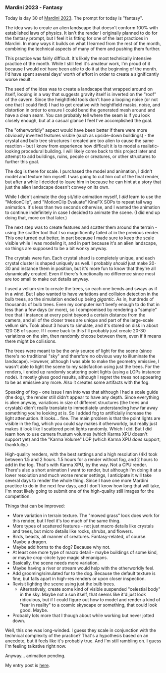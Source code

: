 ### Mardini 2023 - Fantasy

Today is day 30 of [Mardini 2023][mardini-2023]. The prompt for today is "fantasy".

The idea was to create an alien landscape that doesn't conform 100% with established
laws of physics. It isn't the render I originally planned to do for the fantasy
prompt, but I feel it is fitting for one of the last practices in Mardini. In many ways
it builds on what I learned from the rest of the month, combining the technical aspects
of many of them and pushing them further.

This practice was fairly difficult. It's likely the most technically intensive practice
of the month.  While I still feel it's amateur work, I'm proud of it because I would
_not_ have been able to do it at the beginning of the month. I'd have spent several
days' worth of effort in order to create a significantly worse result.

The seed of the idea was to create a landscape that wrapped around on itself, looping
in a way that suggests gravity itself is inverted on the "roof" of the cavern. Since
the heightfield tools don't have a looping noise (or not one that I could find) I had
to get creative with heightfield masks, noise, and distortion in order to ensure I could
bend the generated mesh around and have a clean seam. You can probably tell where the
seam is if you look closely enough, but at a casual glance I feel I've accomplished
the goal.

The "otherworldly" aspect would have been better if there were more obviously inverted
features visible (such as upside-down buildings) - the crystal and bulb tree structures
I created are too alien to cause the same reaction - but I know from experience how
difficult it is to model a realistic-looking procedural building. I will likely come
back to this project later and attempt to add buildings, ruins, people or creatures,
or other structures to further this goal.

The dog is there for scale. I purchased the model and animation, I didn't model and
texture him myself. I was going to cut him out of the final render, but after a while
I decided to leave him in because he can hint at a story that just the alien landscape
doesn't convey on its own.

While I didn't animate the dog sit/idle animation myself, I _did_ learn to use the
"MotionClip", and "MotionClip Evaluate" KineFX SOPs to repeat tail wag animation. It's
less than two seconds otherwise, and I wanted the animation to continue indefinitely
in case I decided to animate the scene. (I did end up doing that, more on that later.)

The next step was to create features and scatter them around the terrain - using the
scatter tool that I so magnificently failed at in the previous render. This one turned
out better, in part because I made sure to keep the scale visible while I was modeling
it, and in part because it's an alien landscape, so things are supposed to be a bit
wonky anyway.

The crystals were fun. Each crystal shard is completely unique, and each crystal
cluster is shaped uniquely as well. I probably _should_ just make 20-30 and instance
them in position, but it's more fun to know that they're all dynamically created.
Even if there's functionally no difference since most are too small to make out
details anyway.

I used a vellum sim to create the trees, so each one bends and sways as if in a wind.
But I also wanted to have variations and collision detection in the bulb trees, so the
simulation ended up being _gigantic_. As in, hundreds of thousands of bulb trees. Even
my computer isn't beefy enough to do that in less than a few days (or more), so I
compromised by rendering a "sample" tree that I instance at every point beyond a
certain distance from the camera, and all of the closer trees are unique and part of
the large-scale vellum sim. Took about 3 hours to simulate, and it's stored on disk in
about 120 GB of space. If I come back to this I'll probably just create 20-30
variations on the sim, then randomly choose between them, even if it means there might
be collisions.

The trees were meant to be the only source of light for the scene (since there's no
traditional "sky" and therefore no obvious way to illuminate the landscape). However,
although I was able to make the geometry emissive, I wasn't able to light the scene
to my satisfaction using just the trees. For the renders, I ended up randomly
scattering point lights (using a LOPs instancer node). It mostly gives good results,
although I regret the trees not appearing to be as emissive any more. Also it
creates some artifacts with the fog.

Speaking of fog - one issue I ran into was that although I had a scale guide (the
dog), the render still didn't appear to have any depth. Since everything is alien
anyway, variations in size of different structures (the trees and crystals) didn't
really translate to immediately understanding how far away something you're looking
at is. So I added fog to artificially increase the light attenuation. It looks...
fine. The main problem is that the point lights are visible in the fog, which
you could say makes it otherworldy, but really just makes it look like I scattered
point lights randomly. Which I did. But I did learn how to use camera frustum volumes
(which Karma XPU doesn't support yet) and the "Karma Volume" LOP (which Karma XPU
_does_ support, thankfully.)

High-quality renders, with the best settings and a high resolution (4k) took between
1.5 and 2 hours. 1.5 hours for a render without fog, and 2 hours to add in the fog.
That's with Karma XPU, by the way. Not a CPU render. There's also a short animation
I want to render, but although I'm doing it at a lower resolution and much worse
render settings, I anticipate it will take several days to render the whole thing.
Since I have one more Mardini practice to do in the next few days, and I don't know
how long that will take, I'm most likely going to submit one of the high-quality
still images for the competition.

Things that can be improved:

- More variation in terrain texture. The "mowed grass" look does work for this render,
  but I feel it's too much of the same thing.
- More types of scattered features - not just macro details like crystals and trees,
  but micro details like rocks, shrubs, and flowers.
- Birds, beasts, all manner of creatures. Fantasy-related, of course. Maybe a dragon.
- Maybe add horns to the dog? Because why not.
- At least one more type of macro detail - maybe buildings of some kind, or maybe
  crop-circle type magic shenanigans.
- Basically, the scene needs more variation.
- Maybe having a river or stream would help with the otherworldly feel.
- Add grooming/simulated fur to the dog. Because the default texture is fine, but
  falls apart in high-res renders or upon closer inspection.
- Revisit lighting the scene using just the bulb trees.
  - Alternatively, create some kind of visible suspended "celestial body" in the
    sky. Maybe not a sun itself, that seems like it'd just look ridiculous, but if
    I could figure out how to model and render a kind of "tear in reality" to a cosmic
    skyscape or something, that could look good. Maybe.
- Probably lots more that I though about while working but never jotted down.

Well, this one was long-winded. I guess they scale in conjunction with the technical
complexity of the practice? That's a hypothesis based on an anecdote, but it feels
like it's probably true. And I'm still rambling on. I guess I'm feeling talkative
right now.

Anyway... animation pending.

My entry post is [here][entry-post].

[mardini-2023]: https://www.sidefx.com/community-main-menu/contests-jams/mardini-2023/
[entry-post]: https://www.sidefx.com/forum/topic/89620/?page=1#post-388946
